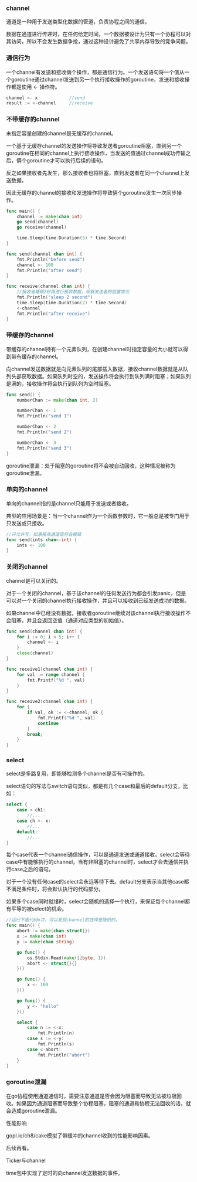

### channel

通道是一种用于发送类型化数据的管道，负责协程之间的通信。

数据在通道进行传递时，在任何给定时间，一个数据被设计为只有一个协程可以对其访问，所以不会发生数据争抢，通过这种设计避免了共享内存导致的竞争问题。



### 通信行为

一个channel有发送和接收俩个操作，都是通信行为。一个发送语句将一个值从一个goroutine通过channel发送到另一个执行接收操作的goroutine，发送和接收操作都是使用 <- 操作符。

```go
channel <- x			//send
result := <-channel		//receive
```





### 不带缓存的channel

未指定容量创建的channel是无缓存的channel。

一个基于无缓存channel的发送操作将导致发送者goroutine阻塞，直到另一个goroutine在相同的channel上执行接收操作，当发送的值通过channel成功传输之后，俩个goroutine才可以执行后续的语句。

反之如果接收者先发生，那么接收者也将阻塞，直到发送者在同一个channel上发送数据。

因此无缓存的channel的接收和发送操作将导致俩个goroutine发生一次同步操作。

```go
func main() {
	channel := make(chan int)
	go send(channel)
	go receive(channel)

	time.Sleep(time.Duration(5) * time.Second)
}

func send(channel chan int) {
	fmt.Println("before send")
	channel <- 100
	fmt.Println("after send")
}

func receive(channel chan int) {
	//接收者睡眠2秒再进行接收数据，观察发送者的阻塞情况
	fmt.Println("sleep 2 second")
	time.Sleep(time.Duration(2) * time.Second)
	<-channel
	fmt.Println("after receive")
}
```



### 带缓存的channel

带缓存的channel持有一个元素队列，在创建channel时指定容量的大小就可以得到带有缓存的channel。

向channel发送数据就是向元素队列的尾部插入数据，接收channel数据就是从队列头部获取数据。如果队列时空的，发送操作将会执行到队列满时阻塞；如果队列是满的，接收操作将会执行到队列为空时阻塞。

```go
func send() {
	numberChan := make(chan int, 2)

	numberChan <- 1
	fmt.Println("send 1")

	numberChan <- 2
	fmt.Println("send 2")

	numberChan <- 3
	fmt.Println("send 3")
}
```

goroutine泄漏：处于阻塞的goroutine将不会被自动回收，这种情况被称为goroutine泄漏。



### 单向的channel

单向的channel指的是channel只能用于发送或者接收。

典型的应用场景是：当一个channel作为一个函数参数时，它一般总是被专门用于只发送或只接收。

```go
//只允许写，如果接收通道值将会报错
func send(ints chan<-int) {
    ints <- 100
}
```



### 关闭的channel

channel是可以关闭的。

对于一个关闭的channel，基于该channel的任何发送行为都会引发panic，但是可以对一个关闭的channel执行接收操作，并且可以接收到已经发送成功的数据。

如果channel中已经没有数据，接收者goroutine继续对该channel执行接收操作不会阻塞，并且会返回空值（通道对应类型的初始值）。

```go
func send(channel chan int) {
	for i := 0; i < 5; i++ {
		channel <- i	
	}
	close(channel)
}

func receive1(channel chan int) {
	for val := range channel {
		fmt.Printf("%d ", val)
	}
}

func receive2(channel chan int) {
	for {
		if val, ok := <-channel; ok {
			fmt.Printf("%d ", val)
			continue
		}
		break;
	}
}
```



### select

select是多路复用，即能够检测多个channel是否有可操作的。

select语句的写法与switch语句类似，都是有几个case和最后的default分支，比如：

```go
select {
	case <-ch1:
    	//...
    case ch <- x:
    	//...
    default:
    	//...
}
```

每个case代表一个channel通信操作，可以是通道发送或通道接收。select会等待case中有能够执行的channel，当有非阻塞的channel时，select才会去通信并执行case之后的语句。

对于一个没有任何case的select会永远等待下去。default分支表示当其他case都不满足条件时，将会默认执行的代码部分。

如果多个case同时就绪时，select会随机的选择一个执行，来保证每个channel都有平等的被select的机会。

```go
//运行下面代码n次，可以发现channel的选择是随机的。
func main() {
    abort := make(chan struct{})
	x := make(chan int)
	y := make(chan string)

	go func() {
		os.Stdin.Read(make([]byte, 1))
		abort <- struct{}{}
	}()

	go func() {
		x <- 100
	}()

	go func() {
		y <- "hello"
	}()

	select {
		case n := <-x:
			fmt.Println(n)
		case s := <-y:
			fmt.Println(s)
		case <-abort:
			fmt.Println("abort")		
	}
}
```



### goroutine泄漏

在go协程使用通道通信时，需要注意通道是否会因为阻塞而导致无法被垃圾回收。如果因为通道阻塞而导致整个协程阻塞，阻塞的通道和协程无法回收的话，就会造成goroutine泄漏。



性能影响

gopl.io/ch8/cake模拟了带缓冲的channel收到的性能影响因素。

后续再看。



Ticker与channel

time包中实现了定时的向channel发送数据的事件。


